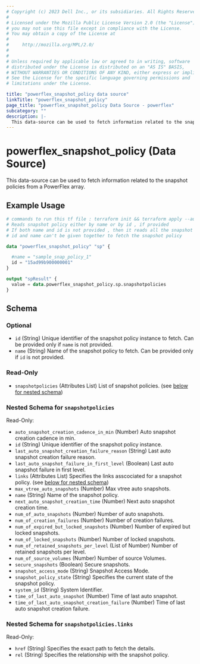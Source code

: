 ```yaml
---
# Copyright (c) 2023 Dell Inc., or its subsidiaries. All Rights Reserved.
# 
# Licensed under the Mozilla Public License Version 2.0 (the "License");
# you may not use this file except in compliance with the License.
# You may obtain a copy of the License at
# 
#     http://mozilla.org/MPL/2.0/
# 
# 
# Unless required by applicable law or agreed to in writing, software
# distributed under the License is distributed on an "AS IS" BASIS,
# WITHOUT WARRANTIES OR CONDITIONS OF ANY KIND, either express or implied.
# See the License for the specific language governing permissions and
# limitations under the License.

title: "powerflex_snapshot_policy data source"
linkTitle: "powerflex_snapshot_policy"
page_title: "powerflex_snapshot_policy Data Source - powerflex"
subcategory: ""
description: |-
  This data-source can be used to fetch information related to the snapshot policies from a PowerFlex array.
---
```


# powerflex_snapshot_policy (Data Source)

This data-source can be used to fetch information related to the snapshot policies from a PowerFlex array.

## Example Usage

```terraform
# commands to run this tf file : terraform init && terraform apply --auto-approve
# Reads snapshot policy either by name or by id , if provided
# If both name and id is not provided , then it reads all the snapshot policies
# id and name can't be given together to fetch the snapshot policy

data "powerflex_snapshot_policy" "sp" {

  #name = "sample_snap_policy_1"
  id = "15ad99b900000001"
}

output "spResult" {
  value = data.powerflex_snapshot_policy.sp.snapshotpolicies
}
```

<!-- schema generated by tfplugindocs -->
## Schema

### Optional

- `id` (String) Unique identifier of the snapshot policy instance to fetch. Can be provided only if `name` is not provided.
- `name` (String) Name of the snapshot policy to fetch. Can be provided only if `id` is not provided.

### Read-Only

- `snapshotpolicies` (Attributes List) List of snapshot policies. (see [below for nested schema](#nestedatt--snapshotpolicies))

<a id="nestedatt--snapshotpolicies"></a>
### Nested Schema for `snapshotpolicies`

Read-Only:

- `auto_snapshot_creation_cadence_in_min` (Number) Auto snapshot creation cadence in min.
- `id` (String) Unique identifier of the snapshot policy instance.
- `last_auto_snapshot_creation_failure_reason` (String) Last auto snapshot creation failure reason.
- `last_auto_snapshot_failure_in_first_level` (Boolean) Last auto snapshot failure in first level.
- `links` (Attributes List) Specifies the links asscociated for a snapshot policy. (see [below for nested schema](#nestedatt--snapshotpolicies--links))
- `max_vtree_auto_snapshots` (Number) Max vtree auto snapshots.
- `name` (String) Name of the snapshot policy.
- `next_auto_snapshot_creation_time` (Number) Next auto snapshot creation time.
- `num_of_auto_snapshots` (Number) Number of auto snapshots.
- `num_of_creation_failures` (Number) Number of creation failures.
- `num_of_expired_but_locked_snapshots` (Number) Number of expired but locked snapshots.
- `num_of_locked_snapshots` (Number) Number of locked snapshots.
- `num_of_retained_snapshots_per_level` (List of Number) Number of retained snapshots per level.
- `num_of_source_volumes` (Number) Number of source Volumes.
- `secure_snapshots` (Boolean) Secure snapshots.
- `snapshot_access_mode` (String) Snapshot Access Mode.
- `snapshot_policy_state` (String) Specifies the current state of the snapshot policy.
- `system_id` (String) System Identifier.
- `time_of_last_auto_snapshot` (Number) Time of last auto snapshot.
- `time_of_last_auto_snapshot_creation_failure` (Number) Time of last auto snapshot creation failure.

<a id="nestedatt--snapshotpolicies--links"></a>
### Nested Schema for `snapshotpolicies.links`

Read-Only:

- `href` (String) Specifies the exact path to fetch the details.
- `rel` (String) Specifies the relationship with the snapshot policy.



